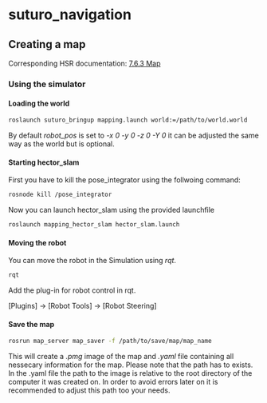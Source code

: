 # suturo_navigation

## Creating a map
Corresponding HSR documentation: [7.6.3 Map](https://docs.hsr.io/manual_en/development/base_map.html?highlight=mapping)

### Using the simulator
#### Loading the world
```bash
roslaunch suturo_bringup mapping.launch world:=/path/to/world.world
```
By default *robot_pos* is set to *-x 0 -y 0 -z 0 -Y 0* it can be adjusted the same way as the world but is optional.

#### Starting hector_slam
First you have to kill the pose_integrator using the follwoing command:
```bash
rosnode kill /pose_integrator
```
Now you can launch hector_slam using the provided launchfile
```bash
roslaunch mapping_hector_slam hector_slam.launch
```

#### Moving the robot
You can move the robot in the Simulation using *rqt*.
```bash
rqt
```
Add the plug-in for robot control in rqt.

[Plugins] -> [Robot Tools] -> [Robot Steering]

#### Save the map
```bash
rosrun map_server map_saver -f /path/to/save/map/map_name
```
This will create a *.pmg* image of the map and *.yaml* file containing all nessecary information for the map. Please note that the path has to exists.
In the .yaml file the path to the image is relative to the root directory of the computer it was created on. In order to avoid errors later on it is recommended to adjust this path too your needs. 
